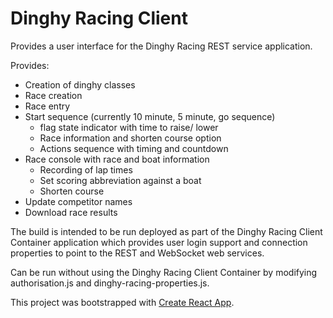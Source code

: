# Dinghy Racing Client  
  
Provides a user interface for the Dinghy Racing REST service application.

Provides:
- Creation of dinghy classes
- Race creation
- Race entry
- Start sequence (currently 10 minute, 5 minute, go sequence)
    - flag state indicator with time to raise/ lower
    - Race information and shorten course option
    - Actions sequence with timing and countdown
- Race console with race and boat information
    - Recording of lap times
    - Set scoring abbreviation against a boat
    - Shorten course
- Update competitor names
- Download race results

The build is intended to be run deployed as part of the Dinghy Racing Client Container application which provides user login support and connection properties to point to the REST and WebSocket web services.

Can be run without using the Dinghy Racing Client Container by modifying authorisation.js and dinghy-racing-properties.js.

This project was bootstrapped with [Create React App](https://github.com/facebook/create-react-app).